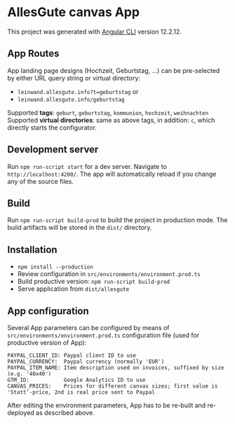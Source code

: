 # AllesGute canvas App

This project was generated with [Angular CLI](https://github.com/angular/angular-cli) version 12.2.12.

## App Routes

App landing page designs (Hochzeit, Geburtstag, ...) can be pre-selected by either URL query string or virtual directory:

* `leinwand.allesgute.info?t=geburtstag` or
* `leinwand.allesgute.info/geburtstag`

Supported **tags**: `geburt`, `geburtstag`, `kommunion`, `hochzeit`, `weihnachten`
Supported **virtual directories**: same as above tags, in addition: `c`, which directly starts the configurator.

## Development server

Run `npm run-script start` for a dev server. Navigate to `http://localhost:4200/`. The app will automatically reload if you change any of the source files.

## Build

Run `npm run-script build-prod` to build the project in production mode. The build artifacts will be stored in the `dist/` directory.

## Installation
* `npm install --production`
* Review configuration in `src/environments/environment.prod.ts`
* Build productive version: `npm run-script build-prod`
* Serve application from `dist/allesgute`


## App configuration

Several App parameters can be configured by means of `src/environments/environment.prod.ts` configuration file (used for productive version of App):

```
PAYPAL_CLIENT_ID: Paypal client ID to use
PAYPAL_CURRENCY:  Paypal currency (normally 'EUR')
PAYPAL_ITEM_NAME: Item description used on invoices, suffixed by size (e.g. '40x40')
GTM_ID:           Google Analytics ID to use
CANVAS_PRICES:    Prices for different canvas sizes; first value is 'Statt'-price, 2nd is real price sent to Paypal  
```

After editing the environment parameters, App has to be re-built and re-deployed as described above.
